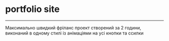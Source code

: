 # portfolio site
---
Максимально швидкий фріланс проект створений за 2 години, виконаний в одному стилі із анімаціями на усі кнопки та ссилки